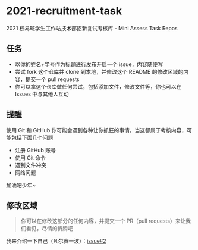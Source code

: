 # 2021-recruitment-task
2021 校易班学生工作站技术部招新复试考核库 - Mini Assess Task Repos

## 任务

- 以你的姓名+学号作为标题进行发布开启一个 issue，内容随便写
- 尝试 fork 这个仓库并 clone 到本地，并修改这个 README 的修改区域的内容，提交一个 pull requests
- 你可以拿这个仓库做任何尝试，包括添加文件，修改文件等，你也可以在 Issues 中与其他人互动

## 提醒

使用 Git 和 GitHub 你可能会遇到各种让你抓狂的事情，当这都属于考核内容，可能包括下面几个问题
- 注册 GitHub 账号
- 使用 Git 命令
- 遇到文件冲突
- 网络问题

加油吧少年~

## 修改区域

> 你可以在修改这部分的任何内容，并提交一个 PR（pull requests）来让我们看见，尽情的折腾吧

我来介绍一下自己（凡尔赛一波）：[issue#2](https://github.com/csxyyiban/2021-recruitment-task/issues/2)
